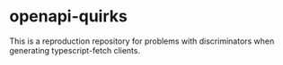 # openapi-quirks

This is a reproduction repository for problems with discriminators when generating typescript-fetch clients.
